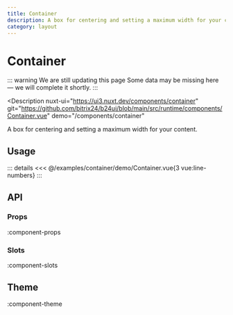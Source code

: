 ```yaml
---
title: Container
description: A box for centering and setting a maximum width for your content.
category: layout
---
```

<script setup>
import ContainerExample from '/examples/container/Container.vue';
</script>
# Container

::: warning We are still updating this page
Some data may be missing here — we will complete it shortly.
:::

<Description
  nuxt-ui="https://ui3.nuxt.dev/components/container"
  git="https://github.com/bitrix24/b24ui/blob/main/src/runtime/components/Container.vue"
  demo="/components/container"
>
  A box for centering and setting a maximum width for your content.
</Description>

## Usage

<div class="lg:min-h-[160px]">
  <ClientOnly>
    <ContainerExample />
  </ClientOnly>
</div>

::: details
<<< @/examples/container/demo/Container.vue{3 vue:line-numbers}
:::

## API

### Props

:component-props

### Slots

:component-slots

## Theme

:component-theme
